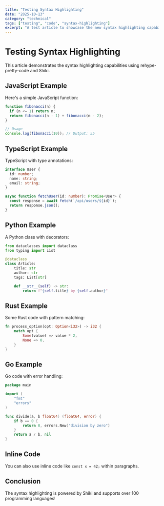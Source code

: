 ```yaml
---
title: "Testing Syntax Highlighting"
date: "2025-10-13"
category: "technical"
tags: ["testing", "code", "syntax-highlighting"]
excerpt: "A test article to showcase the new syntax highlighting capabilities with various programming languages."
---
```


# Testing Syntax Highlighting

This article demonstrates the syntax highlighting capabilities using rehype-pretty-code and Shiki.

## JavaScript Example

Here's a simple JavaScript function:

```javascript
function fibonacci(n) {
  if (n <= 1) return n;
  return fibonacci(n - 1) + fibonacci(n - 2);
}

// Usage
console.log(fibonacci(10)); // Output: 55
```

## TypeScript Example

TypeScript with type annotations:

```typescript
interface User {
  id: number;
  name: string;
  email: string;
}

async function fetchUser(id: number): Promise<User> {
  const response = await fetch(`/api/users/${id}`);
  return response.json();
}
```

## Python Example

A Python class with decorators:

```python
from dataclasses import dataclass
from typing import List

@dataclass
class Article:
    title: str
    author: str
    tags: List[str]

    def __str__(self) -> str:
        return f"{self.title} by {self.author}"
```

## Rust Example

Some Rust code with pattern matching:

```rust
fn process_option(opt: Option<i32>) -> i32 {
    match opt {
        Some(value) => value * 2,
        None => 0,
    }
}
```

## Go Example

Go code with error handling:

```go
package main

import (
    "fmt"
    "errors"
)

func divide(a, b float64) (float64, error) {
    if b == 0 {
        return 0, errors.New("division by zero")
    }
    return a / b, nil
}
```

## Inline Code

You can also use inline code like `const x = 42;` within paragraphs.

## Conclusion

The syntax highlighting is powered by Shiki and supports over 100 programming languages!
